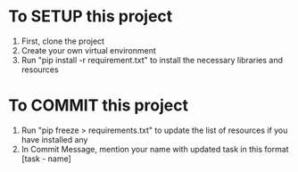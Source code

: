 # To SETUP this project
1. First, clone the project
2. Create your own virtual environment
4. Run "pip install -r requirement.txt" to install the necessary libraries and resources

# To COMMIT this project
1. Run "pip freeze > requirements.txt" to update the list of resources if you have installed any
2. In Commit Message, mention your name with updated task in this format [task - name]
